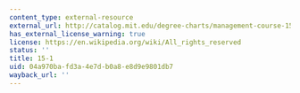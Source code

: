 ```yaml
---
content_type: external-resource
external_url: http://catalog.mit.edu/degree-charts/management-course-15-1/
has_external_license_warning: true
license: https://en.wikipedia.org/wiki/All_rights_reserved
status: ''
title: 15-1
uid: 04a970ba-fd3a-4e7d-b0a8-e8d9e9801db7
wayback_url: ''
---
```

